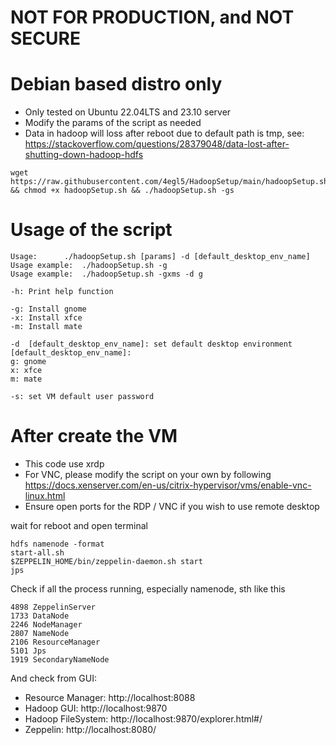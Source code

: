 # **NOT FOR PRODUCTION, and NOT SECURE**
# Debian based distro only

- Only tested on Ubuntu 22.04LTS and 23.10 server
- Modify the params of the script as needed
- Data in hadoop will loss after reboot due to default path is tmp, see: https://stackoverflow.com/questions/28379048/data-lost-after-shutting-down-hadoop-hdfs 
```
wget https://raw.githubusercontent.com/4egl5/HadoopSetup/main/hadoopSetup.sh && chmod +x hadoopSetup.sh && ./hadoopSetup.sh -gs
```


# Usage of the script
```
Usage: 		./hadoopSetup.sh [params] -d [default_desktop_env_name]
Usage example: 	./hadoopSetup.sh -g
Usage example: 	./hadoopSetup.sh -gxms -d g

-h:	Print help function

-g:	Install gnome
-x:	Install xfce
-m:	Install mate

-d	[default_desktop_env_name]: set default desktop environment
[default_desktop_env_name]:
g: gnome
x: xfce
m: mate

-s:	set VM default user password
```

# After create the VM
- This code use xrdp
- For VNC, please modify the script on your own by following https://docs.xenserver.com/en-us/citrix-hypervisor/vms/enable-vnc-linux.html 
- Ensure open ports for the RDP / VNC if you wish to use remote desktop 

wait for reboot and open terminal
```
hdfs namenode -format
start-all.sh
$ZEPPELIN_HOME/bin/zeppelin-daemon.sh start
jps
```
Check if all the process running, especially namenode, sth like this
```
4898 ZeppelinServer
1733 DataNode
2246 NodeManager
2807 NameNode
2106 ResourceManager
5101 Jps
1919 SecondaryNameNode
```
And check from GUI:
- Resource Manager:    http://localhost:8088 
- Hadoop GUI:          http://localhost:9870
- Hadoop FileSystem:   http://localhost:9870/explorer.html#/
- Zeppelin:            http://localhost:8080/
